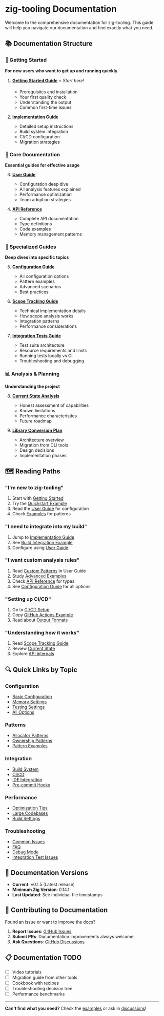 # zig-tooling Documentation

Welcome to the comprehensive documentation for zig-tooling. This guide will help you navigate our documentation and find exactly what you need.

## 📚 Documentation Structure

### 🚀 Getting Started
**For new users who want to get up and running quickly**

1. [**Getting Started Guide**](getting-started.md) ⭐ *Start here!*
   - Prerequisites and installation
   - Your first quality check
   - Understanding the output
   - Common first-time issues

2. [**Implementation Guide**](implementation-guide.md)
   - Detailed setup instructions
   - Build system integration
   - CI/CD configuration
   - Migration strategies

### 📖 Core Documentation
**Essential guides for effective usage**

3. [**User Guide**](user-guide.md)
   - Configuration deep dive
   - All analysis features explained
   - Performance optimization
   - Team adoption strategies

4. [**API Reference**](api-reference.md)
   - Complete API documentation
   - Type definitions
   - Code examples
   - Memory management patterns

### 🔧 Specialized Guides
**Deep dives into specific topics**

5. [**Configuration Guide**](claude-integration.md)
   - All configuration options
   - Pattern examples
   - Advanced scenarios
   - Best practices

6. [**Scope Tracking Guide**](scope-tracking-guide.md)
   - Technical implementation details
   - How scope analysis works
   - Integration patterns
   - Performance considerations

7. [**Integration Tests Guide**](integration-tests.md)
   - Test suite architecture
   - Resource requirements and limits
   - Running tests locally vs CI
   - Troubleshooting and debugging

### 📊 Analysis & Planning
**Understanding the project**

8. [**Current State Analysis**](analysis/tooling-current-state.md)
   - Honest assessment of capabilities
   - Known limitations
   - Performance characteristics
   - Future roadmap

9. [**Library Conversion Plan**](implementation/library-conversion-plan.md)
   - Architecture overview
   - Migration from CLI tools
   - Design decisions
   - Implementation phases

## 🗺️ Reading Paths

### "I'm new to zig-tooling"
1. Start with [Getting Started](getting-started.md)
2. Try the [Quickstart Example](../examples/quickstart/)
3. Read the [User Guide](user-guide.md) for configuration
4. Check [Examples](../examples/) for patterns

### "I need to integrate into my build"
1. Jump to [Implementation Guide](implementation-guide.md#build-system-integration)
2. See [Build Integration Example](../examples/build_integration.zig)
3. Configure using [User Guide](user-guide.md#build-system-integration)

### "I want custom analysis rules"
1. Read [Custom Patterns](user-guide.md#custom-allocator-patterns) in User Guide
2. Study [Advanced Examples](../examples/advanced/)
3. Check [API Reference](api-reference.md) for types
4. See [Configuration Guide](../CLAUDE.md) for all options

### "Setting up CI/CD"
1. Go to [CI/CD Setup](implementation-guide.md#cicd-setup)
2. Copy [GitHub Actions Example](../examples/advanced/ci_github_actions.yml)
3. Read about [Output Formats](api-reference.md#formatters)

### "Understanding how it works"
1. Read [Scope Tracking Guide](scope-tracking-guide.md)
2. Review [Current State](analysis/tooling-current-state.md)
3. Explore [API internals](api-reference.md#analyzers)

## 🔍 Quick Links by Topic

### Configuration
- [Basic Configuration](user-guide.md#configuration-deep-dive)
- [Memory Settings](user-guide.md#memory-configuration)
- [Testing Settings](user-guide.md#testing-configuration)
- [All Options](claude-integration.md)

### Patterns
- [Allocator Patterns](user-guide.md#custom-allocator-patterns)
- [Ownership Patterns](user-guide.md#ownership-transfer-patterns)
- [Pattern Examples](../examples/advanced/custom_patterns.zig)

### Integration
- [Build System](implementation-guide.md#build-system-integration)
- [CI/CD](implementation-guide.md#cicd-setup)
- [IDE Integration](../examples/ide_integration.zig)
- [Pre-commit Hooks](../examples/advanced/pre_commit_setup.zig)

### Performance
- [Optimization Tips](user-guide.md#performance-optimization)
- [Large Codebases](user-guide.md#large-codebase-strategies)
- [Build Settings](implementation-guide.md#performance-optimization)

### Troubleshooting
- [Common Issues](getting-started.md#common-first-time-issues)
- [FAQ](user-guide.md#troubleshooting)
- [Debug Mode](user-guide.md#debug-mode)
- [Integration Test Issues](integration-tests.md#troubleshooting)

## 📝 Documentation Versions

- **Current**: v0.1.5 (Latest release)
- **Minimum Zig Version**: 0.14.1
- **Last Updated**: See individual file timestamps

## 🤝 Contributing to Documentation

Found an issue or want to improve the docs?

1. **Report Issues**: [GitHub Issues](https://github.com/yourusername/zig-tooling/issues)
2. **Submit PRs**: Documentation improvements always welcome
3. **Ask Questions**: [GitHub Discussions](https://github.com/yourusername/zig-tooling/discussions)

## 📋 Documentation TODO

- [ ] Video tutorials
- [ ] Migration guide from other tools
- [ ] Cookbook with recipes
- [ ] Troubleshooting decision tree
- [ ] Performance benchmarks

---

**Can't find what you need?** Check the [examples](../examples/) or ask in [discussions](https://github.com/yourusername/zig-tooling/discussions)!